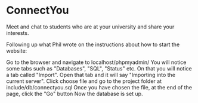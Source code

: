 # ConnectYou
Meet and chat to students who are at your university and share your interests.

Following up what Phil wrote on the instructions about how to start the website:


Go to the browser and navigate to localhost/phpmyadmin/
You will notice some tabs such as "Databases", "SQL", "Status" etc.
On that you will notice a tab called "Import". 
Open that tab and it will say "Importing into the current server".
Click choose file and go to the project folder at include/db/connectyou.sql
Once you have chosen the file, at the end of the page, click the "Go" button
Now the database is set up. 
